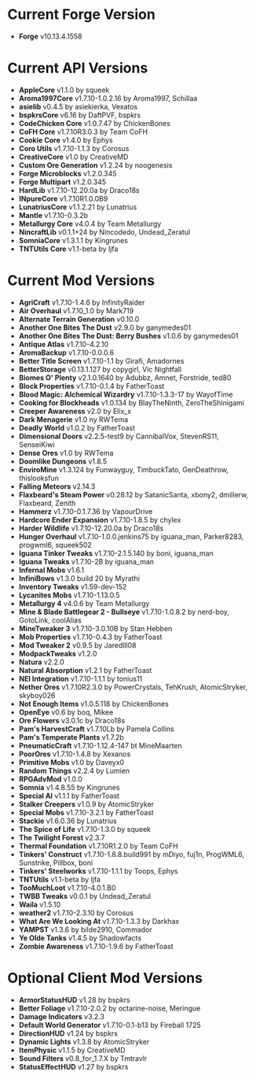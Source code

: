 Current Forge Version
=
- **Forge** v10.13.4.1558

Current API Versions
=
- **AppleCore** v1.1.0 by squeek
- **Aroma1997Core** v1.7.10-1.0.2.16 by Aroma1997, Schillaa
- **asielib** v0.4.5 by asiekierka, Vexatos
- **bspkrsCore** v6.16 by DaftPVF, bspkrs
- **CodeChicken Core** v1.0.7.47 by ChickenBones
- **CoFH Core** v1.7.10R3.0.3 by Team CoFH
- **Cookie Core** v1.4.0 by Ephys
- **Coro Utils** v1.7.10-1.1.3 by Corosus
- **CreativeCore** v1.0 by CreativeMD
- **Custom Ore Generation** v1.2.24 by noogenesis
- **Forge Microblocks** v1.2.0.345
- **Forge Multipart** v1.2.0.345
- **HardLib** v1.7.10-12.20.0a by Draco18s
- **INpureCore** v1.7.10R1.0.0B9
- **LunatriusCore** v1.1.2.21 by Lunatrius
- **Mantle** v1.7.10-0.3.2b
- **Metallurgy Core** v4.0.4 by Team Metallurgy
- **NincraftLib** v0.1.1+24 by Nincodedo, Undead_Zeratul
- **SomniaCore** v1.3.1.1 by Kingrunes
- **TNTUtils Core** v1.1-beta by ljfa

Current Mod Versions
=
- **AgriCraft** v1.7.10-1.4.6 by InfinityRaider
- **Air Overhaul** v1.7.10_1.0 by Mark719
- **Alternate Terrain Generation** v0.10.0
- **Another One Bites The Dust** v2.9.0 by ganymedes01
- **Another One Bites The Dust: Berry Bushes** v1.0.6 by ganymedes01
- **Antique Atlas** v1.7.10-4.2.10
- **AromaBackup** v1.7.10-0.0.0.6
- **Better Title Screen** v1.7.10-1.1 by Girafi, Amadornes
- **BetterStorage** v0.13.1.127 by copygirl, Vic Nightfall
- **Biomes O' Plenty** v2.1.0.1640 by Adubbz, Amnet, Forstride, ted80
- **Block Properties** v1.7.10-0.1.4 by FatherToast
- **Blood Magic: Alchemical Wizardry** v1.7.10-1.3.3-17 by WayofTime
- **Cooking for Blockheads** v1.0.134 by BlayTheNinth, ZeroTheShinigami
- **Creeper Awareness** v2.0 by Elix_x
- **Dark Menagerie** v1.0 ny RWTema
- **Deadly World** v1.0.2 by FatherToast
- **Dimensional Doors** v2.2.5-test9 by CannibalVox, StevenRS11, SenseiKiwi
- **Dense Ores** v1.0 by RWTema
- **Doomlike Dungeons** v1.8.5
- **EnviroMine** v1.3.124 by Funwayguy, TimbuckTato, GenDeathrow, thislooksfun
- **Falling Meteors** v2.14.3
- **Flaxbeard's Steam Power** v0.28.12 by SatanicSanta, xbony2, dmillerw, Flaxbeard, Zenith
- **Hammerz** v1.7.10-0.1.7.36 by VapourDrive
- **Hardcore Ender Expansion** v1.7.10-1.8.5 by chylex
- **Harder Wildlife** v1.7.10-12.20.0a by Draco18s
- **Hunger Overhaul** v1.7.10-1.0.0.jenkins75 by iguana_man, Parker8283, progwml6, squeek502
- **Iguana Tinker Tweaks** v1.7.10-2.1.5.140 by boni, iguana_man
- **Iguana Tweaks** v1.7.10-2B by iguana_man
- **Infernal Mobs** v1.6.1
- **InfiniBows** v1.3.0 build 20 by Myrathi
- **Inventory Tweaks** v1.59-dev-152
- **Lycanites Mobs** v1.7.10-1.13.0.5
- **Metallurgy 4** v4.0.6 by Team Metallurgy
- **Mine & Blade Battlegear 2 - Bullseye** v1.7.10-1.0.8.2 by nerd-boy, GotoLink, coolAlias
- **MineTweaker 3** v1.7.10-3.0.10B by Stan Hebben
- **Mob Properties** v1.7.10-0.4.3 by FatherToast
- **Mod Tweaker 2** v0.9.5 by Jaredlll08
- **ModpackTweaks** v1.2.0
- **Natura** v2.2.0
- **Natural Absorption** v1.2.1 by FatherToast
- **NEI Integration** v1.7.10-1.1.1 by tonius11
- **Nether Ores** v1.7.10R2.3.0 by PowerCrystals, TehKrush, AtomicStryker, skyboy026
- **Not Enough Items** v1.0.5.118 by ChickenBones
- **OpenEye** v0.6 by boq, Mikee
- **Ore Flowers** v3.0.1c by Draco18s
- **Pam's HarvestCraft** v1.7.10Lb by Pamela Collins
- **Pam's Temperate Plants** v1.7.2b
- **PneumaticCraft** v1.7.10-1.12.4-147 bt MineMaarten
- **PoorOres** v1.7.10-1.4.8 by Xexanos
- **Primitive Mobs** v1.0 by Daveyx0
- **Random Things** v2.2.4 by Lumien
- **RPGAdvMod** v1.0.0
- **Somnia** v1.4.8.55 by Kingrunes
- **Special AI** v1.1.1 by FatherToast
- **Stalker Creepers** v1.0.9 by AtomicStryker
- **Special Mobs** v1.7.10-3.2.1 by FatherToast
- **Stackie** v1.6.0.36 by Lunatrius
- **The Spice of Life** v1.7.10-1.3.0 by squeek
- **The Twilight Forest** v2.3.7
- **Thermal Foundation** v1.7.10R1.2.0 by Team CoFH
- **Tinkers' Construct** v1.7.10-1.8.8.build991 by mDiyo, fuj1n, ProgWML6, Sunstrike, Pillbox, boni
- **Tinkers' Steelworks** v1.7.10-1.1.1 by Toops, Ephys
- **TNTUtils** v1.1-beta by ljfa
- **TooMuchLoot** v1.7.10-4.0.1.B0
- **TWBB Tweaks** v0.0.1 by Undead_Zeratul
- **Waila** v1.5.10
- **weather2** v1.7.10-2.3.10 by Corosus
- **What Are We Looking At** v1.7.10-1.3.3 by Darkhax
- **YAMPST** v1.3.6 by bilde2910, Commador
- **Ye Olde Tanks** v1.4.5 by Shadowfacts
- **Zombie Awareness** v1.7.10-1.9.6 by FatherToast

Optional Client Mod Versions
=
- **ArmorStatusHUD** v1.28 by bspkrs
- **Better Foliage** v1.7.10-2.0.2 by octarine-noise, Meringue
- **Damage Indicators** v3.2.3
- **Default World Generator** v1.7.10-0.1-b13 by Fireball 1725 
- **DirectionHUD** v1.24 by bspkrs
- **Dynamic Lights** v1.3.8 by AtomicStryker
- **ItemPhysic** v1.1.5 by CreativeMD
- **Sound Filters** v0.8_for_1.7.X by Tmtravlr
- **StatusEffectHUD** v1.27 by bspkrs
